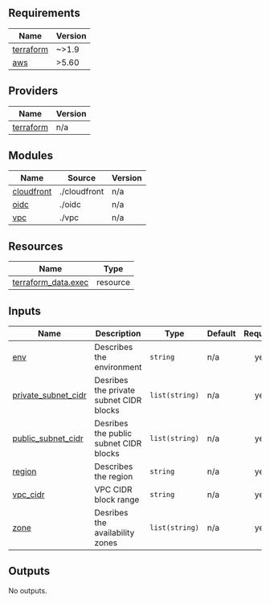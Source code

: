 <!-- BEGIN_TF_DOCS -->
## Requirements

| Name | Version |
|------|---------|
| <a name="requirement_terraform"></a> [terraform](#requirement\_terraform) | ~>1.9 |
| <a name="requirement_aws"></a> [aws](#requirement\_aws) | >5.60 |

## Providers

| Name | Version |
|------|---------|
| <a name="provider_terraform"></a> [terraform](#provider\_terraform) | n/a |

## Modules

| Name | Source | Version |
|------|--------|---------|
| <a name="module_cloudfront"></a> [cloudfront](#module\_cloudfront) | ./cloudfront | n/a |
| <a name="module_oidc"></a> [oidc](#module\_oidc) | ./oidc | n/a |
| <a name="module_vpc"></a> [vpc](#module\_vpc) | ./vpc | n/a |

## Resources

| Name | Type |
|------|------|
| [terraform_data.exec](https://registry.terraform.io/providers/hashicorp/terraform/latest/docs/resources/data) | resource |

## Inputs

| Name | Description | Type | Default | Required |
|------|-------------|------|---------|:--------:|
| <a name="input_env"></a> [env](#input\_env) | Describes the environment | `string` | n/a | yes |
| <a name="input_private_subnet_cidr"></a> [private\_subnet\_cidr](#input\_private\_subnet\_cidr) | Desribes the private subnet CIDR blocks | `list(string)` | n/a | yes |
| <a name="input_public_subnet_cidr"></a> [public\_subnet\_cidr](#input\_public\_subnet\_cidr) | Desribes the public subnet CIDR blocks | `list(string)` | n/a | yes |
| <a name="input_region"></a> [region](#input\_region) | Describes the region | `string` | n/a | yes |
| <a name="input_vpc_cidr"></a> [vpc\_cidr](#input\_vpc\_cidr) | VPC CIDR block range | `string` | n/a | yes |
| <a name="input_zone"></a> [zone](#input\_zone) | Desribes the availability zones | `list(string)` | n/a | yes |

## Outputs

No outputs.
<!-- END_TF_DOCS -->